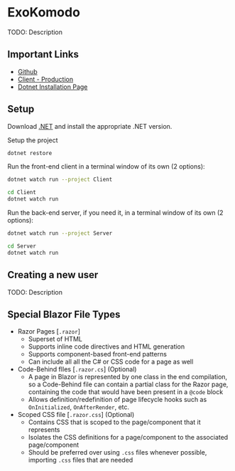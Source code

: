 # ExoKomodo

TODO: Description

## Important Links
- [Github](https://github.com/ExoKomodo/ExoKomodo)
- [Client - Production](https://exokomodo.com)
- [Dotnet Installation Page](https://dotnet.microsoft.com/download)

## Setup
Download [.NET](https://dotnet.microsoft.com/download) and install the appropriate .NET version.

Setup the project
```bash
dotnet restore
```
Run the front-end client in a terminal window of its own (2 options):
```bash
dotnet watch run --project Client
```
```bash
cd Client
dotnet watch run
```

Run the back-end server, if you need it, in a terminal window of its own (2 options):
```bash
dotnet watch run --project Server
```
```bash
cd Server
dotnet watch run
```

## Creating a new user

TODO: Description

## Special Blazor File Types
- Razor Pages [`.razor`]
    - Superset of HTML
    - Supports inline code directives and HTML generation
    - Supports component-based front-end patterns
    - Can include all all the C# or CSS code for a page as well
- Code-Behind fIles [`.razor.cs`] (Optional)
    - A page in Blazor is represented by one class in the end compilation, so a Code-Behind file can contain a partial class for the Razor page, containing the code that would have been present in a `@code` block
    - Allows definition/redefinition of page lifecycle hooks such as `OnInitialized`, `OnAfterRender`, etc. 
- Scoped CSS file [`.razor.css`] (Optional)
    - Contains CSS that is scoped to the page/component that it represents
    - Isolates the CSS definitions for a page/component to the associated page/component
    - Should be preferred over using `.css` files whenever possible, importing `.css` files that are needed

